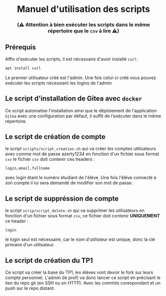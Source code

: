 # <center>Manuel d'utilisation des scripts</center>

### <center>(⚠️ Attention à bien exécuter les scripts dans le même répertoire que le `csv` à lire ⚠️)</center>

## Prérequis
Affin d'exécuter les scripts, il est nécessaire d'avoir installé `curl`:
```bash
apt install curl
```
Le premier utilisateur créé est l'admin. Une fois celui-ci créé vous pouvez exécuter les scripts nécessiant les logins de l'admin

## Le script d'installation de Gitea avec `docker`
Ce script automatise l'installation ainsi que le déploiement de l'application `Gitea` avec une configuration par défaut, il suffit de l'exécuter dans le même répertoire.

## Le script de création de compte
le script `scripts/script_creation.sh` qui va créer les comptes utilisateurs avec comme mot de passe azerty1234 en fonction d'un fichier sous format `csv` le fichier `csv` doit contenir ces headers :
```csv
login,email,fullname
```
avec login étant le numéro étudiant de l'élève. Une fois l'élève connecté à son compte il lui sera demandé de modifier son mot de passe.

## Le script de suppréssion de compte

le script `scrip/script_delete.sh` qui va supprimer les utilisateurs en fonction d'un fichier sous format `csv`, ce fichier doit contenir **UNIQUEMENT** ce header :
```
login
```
le login seul est nécessaire, car le nom d'utilisteur est unique, donc la clé primaire d'un utilisateur.

## Le script de création du TP1

Ce script va créer la base du TP1, les élèves vont devoir le fork sur leurs compte personnel. L'admin (le prof) va donc lancer ce script en précisant le lien du repo git (en SSH ou en HTTP). Avec les commits corespondant et un push sur le repo distant. 